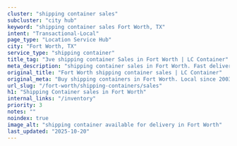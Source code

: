 ```yaml
---
cluster: "shipping container sales"
subcluster: "city hub"
keyword: "shipping container sales Fort Worth, TX"
intent: "Transactional-Local"
page_type: "Location Service Hub"
city: "Fort Worth, TX"
service_type: "shipping container"
title_tag: "3ve shipping container Sales in Fort Worth | LC Container"
meta_description: "shipping container sales in Fort Worth. Fast delivery, competitive pricing. Serving shipping containers area. Quote ID: K67. Call (214) 524-4168 for your free quote today."
original_title: "Fort Worth shipping container sales | LC Container"
original_meta: "Buy shipping containers in Fort Worth. Local since 2003. New & used inventory. Fast delivery. Get your free quote — call (214) 524-4168 today."
url_slug: "/fort-worth/shipping-containers/sales"
h1: "Shipping Container sales in Fort Worth"
internal_links: "/inventory"
priority: 3
notes: ""
noindex: true
image_alt: "shipping container available for delivery in Fort Worth"
last_updated: "2025-10-20"
---
```


<!-- TODO: Add unique city/inventory copy, images, and internal links here. -->

